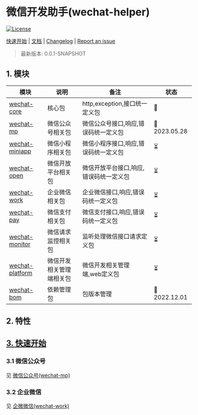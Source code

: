 # 微信开发助手(wechat-helper)

[![License](http://img.shields.io/:license-mit-brightgreen.svg)](https://github.com/KangSpaceTeam/wechat-helper/blob/main/LICENSE)

[快速开始](#quick-start) | [文档](https://github.com/KangSpaceTeam/wechat-helper/wiki) | [Changelog](CHANGELOG.md)
| [Report an issue](https://github.com/KangSpaceTeam/wechat-helper/issues/new)

> 最新版本: 0.0.1-SNAPSHOT

## 1. 模块

| 模块                                 | 说明           | 备注                     | 状态           |
|------------------------------------|--------------|------------------------|--------------|
| [wechat-core](wechat-core)         | 核心包          | http,exception,接口统一定义包 | ️📍          |
| [wechat-mp](wechat-mp)             | 微信公众号相关包     | 微信公众号接口,响应,错误码统一定义包    | 📍2023.05.28 |
| [wechat-miniapp](wechat-miniapp)   | 微信小程序相关包     | 微信小程序接口,响应,错误码统一定义包    | ⏳            |
| [wechat-open](wechat-open)         | 微信开放平台相关包    | 微信开放平台接口,响应,错误码统一定义包   | ⏳            |
| [wechat-work](wechat-work)         | 企业微信相关包      | 企业微信接口,响应,错误码统一定义包     | ⏳            |
| [wechat-pay](wechat-pay)           | 微信支付相关包      | 微信支付接口,响应,错误码统一定义包     | ⏳            |
| [wechat-monitor](wechat-monitor)   | 微信请求监控相关包    | 监听处理微信接口请求定义包          | ⏳            |
| [wechat-platform](wechat-platform) | 微信开发相关管理端相关包 | 微信开发相关管理端,web定义包       | ⏳            |
| [wechat-bom](wechat-bom)           | 依赖管理包        | 包版本管理                  | 📍2022.12.01 |

## 2. 特性

## [3. 快速开始](#quick-start)

### 3.1 微信公众号

见 [微信公众号(wechat-mp)](wechat-mp/README.md)

### 3.2 企业微信

见 [企微微信(wechat-work)](wechat-work/README.md)



